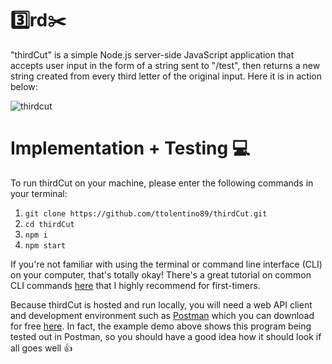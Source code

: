 # :three:rd:scissors:

"thirdCut" is a simple Node.js server-side JavaScript application that accepts user input in the form of a string sent to "/test", then returns a new string created from every third letter of the original input. Here it is in action below:

![thirdcut](https://user-images.githubusercontent.com/27389714/89055547-8e6ecc80-d328-11ea-8667-174522d75041.gif)

# Implementation + Testing :computer:

To run thirdCut on your machine, please enter the following commands in your terminal:

1.  ```git clone https://github.com/ttolentino89/thirdCut.git```
2.  ```cd thirdCut```
3.  ```npm i```
4.  ```npm start```

If you're not familiar with using the terminal or command line interface (CLI) on your computer, that's totally okay! There's a great tutorial on common CLI commands [here](https://blog.galvanize.com/how-to-use-the-terminal-command-line/) that I highly recommend for first-timers.

Because thirdCut is hosted and run locally, you will need a web API client and development environment such as [Postman](https://www.postman.com/) which you can download for free [here](https://www.postman.com/). In fact, the example demo above shows this program being tested out in Postman, so you should have a good idea how it should look if all goes well  :+1:
